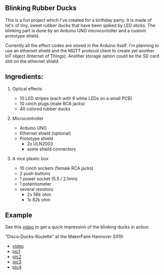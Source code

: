 Blinking Rubber Ducks
---------------------

This is a fun project which I've created for a birthday party.
It is made of lot's of tiny, sweet rubber ducks that have been spiked by LED sticks.
The blinking part is done by an Arduino UNO microcontoller and a custom prototype shield.

Currently all the effect codes are stored in the Arduino itself.
I'm planning to use an ethernet shield and the MQTT protocol client
to create yet another IoT object (Internet of Things).
Another storage option could be the SD card slot on the ethernet shield.

Ingredients:
------------

1. Optical effects
    * 10 LED stripes (each with 8 white LEDs on a small PCB)
    * 10 cinch plugs (male RCA jacks)
    * 40 colored rubber ducks

2. Microcontroller
    * Arduino UNO
    * Ethernet shield (optional)
    * Prototype shield
        - 2x ULN2003
        - some shield connectors

3. A nice plastic box
    * 10 cinch sockets (female RCA jacks)
    * 2 push buttons
    * 1 power socket (5.5 / 2.1mm)
    * 1 potentiometer
    * several resistors
        - 2x 56k ohm
        - 1x 82k ohm

Example
-------

See this [video](https://docs.google.com/file/d/0B8jawPLVqY3PcjE2dVZwUlNvXzQ/edit?usp=sharing "DiscoDucks")
to get a quick impression of the blinking ducks in action.

"Disco-Ducks-Roulette" at the MakerFaire Hannover 2019:
  * [video](https://drive.google.com/file/d/1-CSCXpq4Vx5WX7pSvrVt4ZidkViK5EeQ/view?usp=sharing)
  * [pic1](https://github.com/pagong/discoducks/blob/master/media/ddr-001.jpg)
  * [pic2](https://drive.google.com/file/d/1ME2xAwHJ3WtzgynHtE9jhQ2ywXuJbYTR/view?usp=sharing)
  * [pic3](https://drive.google.com/file/d/1si5OPcyC2P-A2J0TwLTq_nKNKuGZPRwr/view?usp=sharing)
  * [pic4](https://drive.google.com/file/d/1AJw-xUl2EOAB9RQDTROUxVNFUH2IzRi4/view?usp=sharing)
  
